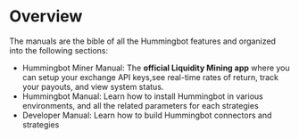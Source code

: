 # Overview

The manuals are the bible of all the Hummingbot features and organized into the following sections:

* Hummingbot Miner Manual: The **official Liquidity Mining app** where you can setup your exchange API keys,see real-time rates of return, track your payouts, and view system status.
* Hummingbot Manual: Learn how to install Hummingbot in various environments, and all the related parameters for each strategies
* Developer Manual: Learn how to build Hummingbot connectors and strategies

